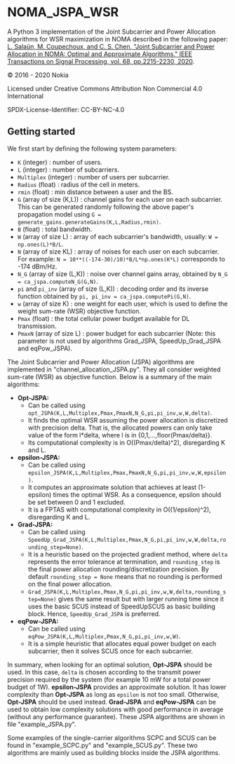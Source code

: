 # NOMA_JSPA_WSR

A Python 3 implementation of the Joint Subcarrier and Power Allocation algorithms for WSR maximization in NOMA described in the following paper: [L. Salaün, M. Coupechoux, and C. S. Chen, "Joint Subcarrier and Power Allocation in NOMA: Optimal and Approximate Algorithms." IEEE Transactions on Signal Processing, vol. 68, pp.2215-2230, 2020](https://doi.org/10.1109/TSP.2020.2982786).

© 2016 - 2020 Nokia

Licensed under Creative Commons Attribution Non Commercial 4.0 International

SPDX-License-Identifier: CC-BY-NC-4.0

## Getting started

We first start by defining the following system parameters:
- `K` (integer) : number of users.
- `L` (integer) : number of subcarriers.
- `Multiplex` (integer) : number of users per subcarrier.
- `Radius` (float) : radius of the cell in meters.
- `rmin` (float) : min distance between a user and the BS.
- `G` (array of size (K,L)) : channel gains for each user on each subcarrier. This can be generated randomly following the above paper's propagation model using `G = generate_gains.generateGains(K,L,Radius,rmin)`.
- `B` (float) : total bandwidth.
- `W` (array of size L) : array of each subcarrier's bandwidth, usually: `W = np.ones(L)*B/L`.
- `N` (array of size KL) : array of noises for each user on each subcarrier. For example: `N = 10**((-174-30)/10)*B/L*np.ones(K*L)` corresponds to -174 dBm/Hz.
- `N_G` (array of size (L,K)) : noise over channel gains array, obtained by `N_G = ca_jspa.computeN_G(G,N)`.
- `pi` and `pi_inv` (array of size (L,K)) : decoding order and its inverse function obtained by `pi, pi_inv = ca_jspa.computePi(G,N)`.
- `w` (array of size K) : one weight for each user, which is used to define the weight sum-rate (WSR) objective function.
- `Pmax` (float) : the total cellular power budget available for DL transmission.
- `PmaxN` (array of size L) : power budget for each subcarrier (Note: this parameter is not used by algorithms Grad_JSPA, SpeedUp_Grad_JSPA and eqPow_JSPA).

The Joint Subcarrier and Power Allocation (JSPA) algorithms are implemented in "channel_allocation_JSPA.py". They all consider weighted sum-rate (WSR) as objective function. Below is a summary of the main algorithms:
- **Opt-JSPA:** 
  - Can be called using `opt_JSPA(K,L,Multiplex,Pmax,PmaxN,N_G,pi,pi_inv,w,W,delta)`.
  - It finds the optimal WSR assuming the power allocation is discretized with precision delta. That is, the allocated powers can only take value of the form l\*delta, where l is in {0,1,...,floor(Pmax/delta)}.
  - Its computational complexity is in O((Pmax/delta)^2), disregarding K and L. 
- **epsilon-JSPA:** 
  - Can be called using `epsilon_JSPA(K,L,Multiplex,Pmax,PmaxN,N_G,pi,pi_inv,w,W,epsilon)`.
  - It computes an approximate solution that achieves at least (1-epsilon) times the optimal WSR. As a consequence, epsilon should be set between 0 and 1 excluded.
  - It is a FPTAS with computational complexity in O((1/epsilon)^2), disregarding K and L. 
- **Grad-JSPA:** 
  - Can be called using `SpeedUp_Grad_JSPA(K,L,Multiplex,Pmax,N_G,pi,pi_inv,w,W,delta,rounding_step=None)`.
  - It is a heuristic based on the projected gradient method, where `delta` represents the error tolerance at termination, and `rounding_step` is the final power allocation rounding/discretization precision. By default `rounding_step = None` means that no rounding is performed on the final power allocation.
  - `Grad_JSPA(K,L,Multiplex,Pmax,N_G,pi,pi_inv,w,W,delta,rounding_step=None)` gives the same result but with larger running time since it uses the basic SCUS instead of SpeedUpSCUS as basic building block. Hence, `SpeedUp_Grad_JSPA` is preferred.
- **eqPow-JSPA:** 
  - Can be called using `eqPow_JSPA(K,L,Multiplex,Pmax,N_G,pi,pi_inv,w,W)`.
  - It is a simple heuristic that allocates equal power budget on each subcarrier, then it solves SCUS once for each subcarrier.

In summary, when looking for an optimal solution, **Opt-JSPA** should be used. In this case, `delta` is chosen according to the transmit power precision required by the system (for example 10 mW for a total power budget of 1W). **epsilon-JSPA** provides an approximate solution. It has lower complexity than **Opt-JSPA** as long as `epsilon` is not too small. Otherwise, **Opt-JSPA** should be used instead. **Grad-JSPA** and **eqPow-JSPA** can be used to obtain low complexity solutions with good performance in average (without any performance guarantee). These JSPA algorithms are shown in file "example_JSPA.py".

Some examples of the single-carrier algorithms SCPC and SCUS can be found in "example_SCPC.py" and "example_SCUS.py". These two algorithms are mainly used as building blocks inside the JSPA algorithms.
